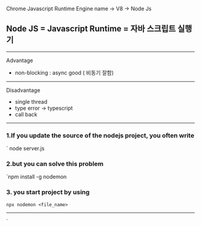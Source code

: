 
Chrome Javascript Runtime Engine name -> V8 -> Node Js

## Node JS  = Javascript Runtime  = 자바 스크립트 실행기

---

Advantage
- non-blocking : async  good ( 비동기 잘함)

---

Disadvantage
- single thread
- type error -> typescript
- call back 

---

### 1.If you update the source of the nodejs project, you often write 

` node server.js 

### 2.but you can solve this problem

`npm install -g nodemon

### 3. you start project by using 

`npx nodemon <file_name>`

---
`
